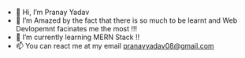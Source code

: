 - 👋 Hi, I’m Pranay Yadav
- 👀 I’m Amazed by the fact that there is so much to be learnt and Web Devlopemnt facinates me the most !!!
- 🌱 I’m currently learning MERN Stack !!
- 📫 You can react me at my email pranayyadav08@gmail.com

<!---
gh0sty02/gh0sty02 is a ✨ special ✨ repository because its `README.md` (this file) appears on your GitHub profile.
You can click the Preview link to take a look at your changes.
--->

